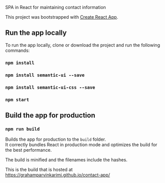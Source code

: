 SPA in React for maintaining contact information

This project was bootstrapped with [Create React App](https://github.com/facebookincubator/create-react-app).

## Run the app locally

To run the app locally, clone or download the project and run the following commands:

### `npm install`

### `npm install semantic-ui --save`

### `npm install semantic-ui-css --save`

### `npm start`

## Build the app for production

### `npm run build`

Builds the app for production to the `build` folder.<br>
It correctly bundles React in production mode and optimizes the build for the best performance.

The build is minified and the filenames include the hashes.

This is the build that is hosted at https://grahamparvinkarimi.github.io/contact-app/<br>